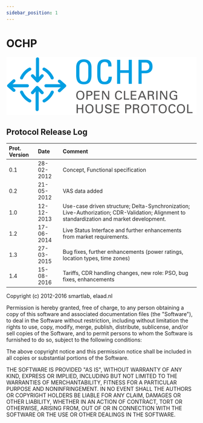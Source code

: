 ```yaml
---
sidebar_position: 1
---
```

# OCHP

![Open Clearing House Protocol (OCHP)](../media/logo.png)

## Protocol Release Log

| Prot. Version |    Date    |                                                                  Comment                                                                   |
| :------------ | :--------- | :----------------------------------------------------------------------------------------------------------------------------------------- |
| 0.1           | 28-02-2012 | Concept, Functional specification                                                                                                          |
| 0.2           | 21-05-2012 | VAS data added                                                                                                                             |
| 1.0           | 12-12-2013 | Use-case driven structure; Delta-Synchronization; Live-Authorization; CDR-Validation; Alignment to standardization and market development. |
| 1.2           | 17-06-2014 | Live Status Interface and further enhancements from market requirements.                                                                   |
| 1.3           | 27-03-2015 | Bug fixes, further enhancements (power ratings, location types, time zones)                                                                |
| 1.4           | 15-08-2016 | Tariffs, CDR handling changes, new role: PSO, bug fixes, enhancements                                                                      |

Copyright (c) 2012-2016 smartlab, elaad.nl

Permission is hereby granted, free of charge, to any person obtaining a 
copy of this software and associated documentation files 
(the "Software"), to deal in the Software without restriction, 
including without limitation the rights to use, copy, modify, merge, 
publish, distribute, sublicense, and/or sell copies of the Software, 
and to permit persons to whom the Software is furnished to do so, 
subject to the following conditions:

The above copyright notice and this permission notice shall be included 
in all copies or substantial portions of the Software.

THE SOFTWARE IS PROVIDED "AS IS", WITHOUT WARRANTY OF ANY KIND, EXPRESS 
OR IMPLIED, INCLUDING BUT NOT LIMITED TO THE WARRANTIES OF 
MERCHANTABILITY, FITNESS FOR A PARTICULAR PURPOSE AND NONINFRINGEMENT. 
IN NO EVENT SHALL THE AUTHORS OR COPYRIGHT HOLDERS BE LIABLE FOR ANY 
CLAIM, DAMAGES OR OTHER LIABILITY, WHETHER IN AN ACTION OF CONTRACT, 
TORT OR OTHERWISE, ARISING FROM, OUT OF OR IN CONNECTION WITH THE 
SOFTWARE OR THE USE OR OTHER DEALINGS IN THE SOFTWARE.
